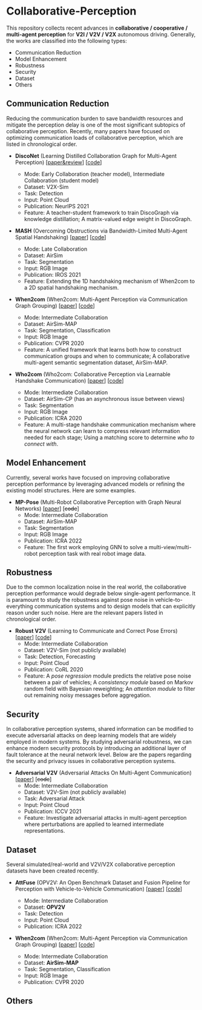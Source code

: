 # Collaborative-Perception

This repository collects recent advances in **collaborative / cooperative / multi-agent perception** for **V2I / V2V / V2X** autonomous driving. 
Generally, the works are classified into the following types:
- Communication Reduction
- Model Enhancement
- Robustness
- Security
- Dataset
- Others

## Communication Reduction

Reducing the communication burden to save bandwidth resources and mitigate the perception delay is one of the most significant subtopics of collaborative perception.
Recently, many papers have focused on optimizing communication loads of collaborative perception, which are listed in chronological order.

- **DiscoNet** (Learning Distilled Collaboration Graph for Multi-Agent Perception) [[paper&review](https://openreview.net/forum?id=ZRcjSOmYraB)] [[code](https://github.com/ai4ce/DiscoNet)]
  - Mode: Early Collaboration (teacher model), Intermediate Collaboration (student model)
  - Dataset: V2X-Sim
  - Task: Detection
  - Input: Point Cloud
  - Publication: NeurIPS 2021
  - Feature: A teacher-student framework to train DiscoGraph via knowledge distillation; A matrix-valued edge weight in DiscoGraph.

- **MASH** (Overcoming Obstructions via Bandwidth-Limited Multi-Agent Spatial Handshaking) [[paper](https://arxiv.org/abs/2107.00771)] [[code](https://github.com/yifanlu0227/CoAlign)]
  - Mode: Late Collaboration
  - Dataset: AirSim
  - Task: Segmentation
  - Input: RGB Image
  - Publication: IROS 2021
  - Feature: Extending the 1D handshaking mechanism of When2com to a 2D spatial handshaking mechanism.

- **When2com** (When2com: Multi-Agent Perception via Communication Graph Grouping) [[paper](https://arxiv.org/abs/2006.00176)] [[code](https://github.com/GT-RIPL/MultiAgentPerception)]
  - Mode: Intermediate Collaboration
  - Dataset: AirSim-MAP
  - Task: Segmentation, Classification
  - Input: RGB Image
  - Publication: CVPR 2020
  - Feature: A unified framework that learns both how to construct communication groups and when to communicate; A collaborative multi-agent semantic segmentation dataset, AirSim-MAP.

- **Who2com** (Who2com: Collaborative Perception via Learnable Handshake Communication) [[paper](https://arxiv.org/abs/2003.09575)] [[code](https://github.com/GT-RIPL/MultiAgentPerception)]
  - Mode: Intermediate Collaboration
  - Dataset: AirSim-CP (has an asynchronous issue between views)
  - Task: Segmentation
  - Input: RGB Image
  - Publication: ICRA 2020
  - Feature: A multi-stage handshake communication mechanism where the neural network can learn to compress relevant information needed for each stage; Using a matching score to determine _who to connect with_.

    

## Model Enhancement

Currently, several works have focused on improving collaborative perception performance by leveraging advanced models or refining the existing model structures. Here are some examples.

- **MP-Pose** (Multi-Robot Collaborative Perception with Graph Neural Networks) [[paper](https://arxiv.org/abs/2201.01760)] [~~code~~]
  - Mode: Intermediate Collaboration
  - Dataset: AirSim-MAP
  - Task: Segmentation
  - Input: RGB Image
  - Publication: ICRA 2022
  - Feature:  The first work employing GNN to solve a multi-view/multi-robot perception task with real robot image data.

## Robustness

Due to the common localization noise in the real world, the collaborative perception performance would degrade below single-agent performance. It is paramount to study the robustness against pose noise in vehicle-to-everything communication systems and to design models that can explicitly reason under such noise. Here are the relevant papers listed in chronological order.

- **Robust V2V** (Learning to Communicate and Correct Pose Errors) [[paper](https://arxiv.org/abs/2011.05289)] [[code](https://github.com/yifanlu0227/CoAlign)]
  - Mode: Intermediate Collaboration
  - Dataset: V2V-Sim (not publicly available)
  - Task: Detection, Forecasting
  - Input: Point Cloud
  - Publication: CoRL 2020
  - Feature: A _pose regression_ module predicts the relative pose noise between a pair of vehicles; A _consistency module_ based on Markov random field with Bayesian reweighting; An _attention module_ to filter out remaining noisy messages before aggregation. 

## Security

In collaborative perception systems, shared information can be modified to execute adversarial attacks on deep learning models that are widely employed in modern systems.
By studying adversarial robustness, we can enhance modern security protocols by introducing an additional layer of fault tolerance at the neural network level. Below are the papers regarding the security and privacy issues in collaborative perception systems.

- **Adversarial V2V** (Adversarial Attacks On Multi-Agent Communication) [[paper](https://arxiv.org/abs/2101.06560)] [~~code~~]
  - Mode: Intermediate Collaboration
  - Dataset: V2V-Sim (not publicly available)
  - Task: Adversarial Attack
  - Input: Point Cloud
  - Publication: ICCV 2021
  - Feature: Investigate adversarial attacks in multi-agent perception where perturbations are applied to learned intermediate representations.

## Dataset

Several simulated/real-world and V2V/V2X collaborative perception datasets have been created recently.

- **AttFuse** (OPV2V: An Open Benchmark Dataset and Fusion Pipeline for Perception with Vehicle-to-Vehicle Communication) [[paper](https://arxiv.org/abs/2109.07644)] [[code](https://github.com/DerrickXuNu/OpenCOOD)]
  - Mode: Intermediate Collaboration
  - Dataset: **OPV2V**
  - Task: Detection
  - Input: Point Cloud
  - Publication: ICRA 2022

- **When2com** (When2com: Multi-Agent Perception via Communication Graph Grouping) [[paper](https://arxiv.org/abs/2006.00176)] [[code](https://github.com/GT-RIPL/MultiAgentPerception)]
  - Mode: Intermediate Collaboration
  - Dataset: **AirSim-MAP**
  - Task: Segmentation, Classification
  - Input: RGB Image
  - Publication: CVPR 2020



## Others
